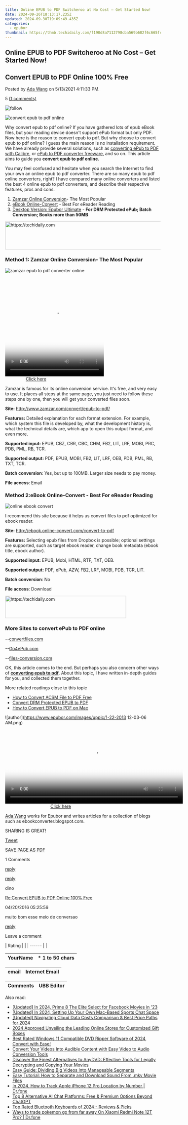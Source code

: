 ```yaml
---
title: Online EPUB to PDF Switcheroo at No Cost – Get Started Now!
date: 2024-09-26T18:13:17.235Z
updated: 2024-09-30T19:09:49.435Z
categories:
  - epubor
thumbnail: https://thmb.techidaily.com/f190d8a7112798cba569b602f6c665fc16f642849f8a20bc7170c2547e3c8b5d.jpg
---
```


## Online EPUB to PDF Switcheroo at No Cost – Get Started Now!

## Convert EPUB to PDF Online 100% Free

Posted by [Ada Wang](https://plus.google.com/+AdaWang/posts) on 5/13/2021 4:11:33 PM.

5 [(1 comments)](http://www.epubor.com/#comment-area) 

![follow](http://www.epubor.com/images/follow.png)

![convert epub to pdf online](http://www.epubor.com/images/uppic/convert-epub-to-pdf-online.jpg)

Why convert epub to pdf online? If you have gathered lots of epub eBook files, but your reading device doesn't support ePub format but only PDF. Now here is the reason to convert epub to pdf. But why choose to convert epub to pdf online? I guess the main reason is no installation requirement. We have already provide several solutions, such as [converting ePub to PDF with Calibre](https://tools.techidaily.com/epubor/products/), or [ePub to PDF converter freeware](https://tools.techidaily.com/epubor/epub-to-pdf-converter/), and so on. This article aims to guide you **convert epub to pdf online**.

You may feel confused and hesitate when you search the Internet to find your own an online epub to pdf converter. There are so many epub to pdf online converters, right? I have compared many online converters and listed the best 4 online epub to pdf converters, and describe their respective features, pros and cons.

1. [Zamzar Online Conversion](https://tools.techidaily.com/epubor/products/)\- The Most Popular
2. [eBook Online-Convert](https://tools.techidaily.com/epubor/products/) \- Best For eReader Reading
3. [Desktop Version: Epubor Ultimate](https://tools.techidaily.com/epubor/ultimate/) \- **For DRM Protected ePub; Batch Conversion; Books more than 50MB**

<!-- affiliate ads begin -->
<a href="https://aligracehair.sjv.io/c/5597632/1868575/19272" target="_top" id="1868575">
  <img src="//a.impactradius-go.com/display-ad/19272-1868575" border="0" alt="https://techidaily.com" width="728" height="90"/>
</a>
<img height="0" width="0" src="https://aligracehair.sjv.io/i/5597632/1868575/19272" style="position:absolute;visibility:hidden;" border="0" />
<!-- affiliate ads end -->

### Method 1: Zamzar Online Conversion- The Most Popular

![zamzar epub to pdf converter online](http://www.epubor.com/images/uppic/zamzar-epub-to-pdf.png)

<!-- affiliate ads begin -->
<span id="1498635">
					<video width="320" height="320" style="cursor:pointer"
           poster="//a.impactradius-go.com/display-clicktoplayimage/1498635.png"
           onclick="if(!this.playClicked){this.play();this.setAttribute('controls',true);this.playClicked=true;}">
	   <source src="//a.impactradius-go.com/display-ad/17326-1498635">
	   <img src="//a.impactradius-go.com/display-clicktoplayimage/1498635.png" style="border: none; height: 100%; width: 100%; object-fit: contain">
	</video>
	<div style="width:200px;text-align:center"><a href="javascript:window.open(decodeURIComponent('https%3A%2F%2Fancheer.sjv.io%2Fc%2F5597632%2F1498635%2F17326'), '_blank');void(0);">Click here</a></div>
</span>
<img height="0" width="0" src="https://imp.pxf.io/i/5597632/1498635/17326" style="position:absolute;visibility:hidden;" border="0" />
<!-- affiliate ads end -->

Zamzar is famous for its online conversion service. It's free, and very easy to use. It places all steps at the same page, you just need to follow these steps one by one, then you will get your converted files soon.

**Site:** <http://www.zamzar.com/convert/epub-to-pdf/>

**Features:** Detailed explanation for each format extension. For example, which system this file is developed by, what the development history is, what the technical details are, which app to open this output format, and even more.

**Supported input:** EPUB, CBZ, CBR, CBC, CHM, FB2, LIT, LRF, MOBI, PRC, PDB, PML, RB, TCR.

**Supported output:** PDF, EPUB, MOBI, FB2, LIT, LRF, OEB, PDB, PML, RB, TXT, TCR.

**Batch conversion**: Yes, but up to 100MB. Larger size needs to pay money.

**File access**: Email

### Method 2:eBook Online-Convert - Best For eReader Reading

![online ebook convert](http://www.epubor.com/images/uppic/epub-to-pdf-online-convert.png)

I recommend this site because it helps us convert files to pdf optimized for ebook reader.

**Site:** <http://ebook.online-convert.com/convert-to-pdf>

**Features:** Selecting epub files from Dropbox is possible; optional settings are supported, such as target ebook reader, change book metadata (ebook title, ebook author).

**Supported input:** EPUB, Mobi, HTML, RTF, TXT, OEB.

**Supported output:** PDF, ePub, AZW, FB2, LRF, MOBI, PDB, TCR, LIT.

**Batch conversion**: No

**File access**: Download

<!-- affiliate ads begin -->
<a href="https://aligracehair.sjv.io/c/5597632/2135403/19272" target="_top" id="2135403">
  <img src="//a.impactradius-go.com/display-ad/19272-2135403" border="0" alt="https://techidaily.com" width="392" height="72"/>
</a>
<img height="0" width="0" src="https://aligracehair.sjv.io/i/5597632/2135403/19272" style="position:absolute;visibility:hidden;" border="0" />
<!-- affiliate ads end -->

### More Sites to convert ePub to PDF online

\--[convertfiles.com](http://www.convertfiles.com/convert/ebook/EPUB-to-PDF.html)

\--[Go4ePub.com](https://www.go4epub.com/en/epub-to-pdf/)

\--[files-conversion.com](http://www.files-conversion.com/ebook-converter.php)

OK, this article comes to the end. But perhaps you also concern other ways of [**converting epub to pdf**](https://tools.techidaily.com/epubor/products/). About this topic, I have written in-depth guides for you, and collected them together.

More related readings close to this topic

* [How to Convert ACSM File to PDF Free](https://tools.techidaily.com/epubor/products/)
* [Convert DRM Protected EPUB to PDF](https://tools.techidaily.com/epubor/products/)
* [How to Convert EPUB to PDF on Mac](https://tools.techidaily.com/epubor/products/)

![author](https://www.epubor.com/images/uppic/1-22-2013 12-03-06 AM.png)

<!-- affiliate ads begin -->
<span id="1983475">
					<video width="576" height="240" style="cursor:pointer"
           poster="//a.impactradius-go.com/display-clicktoplayimage/1983475.png"
           onclick="if(!this.playClicked){this.play();this.setAttribute('controls',true);this.playClicked=true;}">
	   <source src="//a.impactradius-go.com/display-ad/22993-1983475">
	   <img src="//a.impactradius-go.com/display-clicktoplayimage/1983475.png" style="border: none; height: 100%; width: 100%; object-fit: contain">
	</video>
	<div style="width:360px;text-align:center"><a href="javascript:window.open(decodeURIComponent('https%3A%2F%2Fhomestyler.sjv.io%2Fc%2F5597632%2F1983475%2F22993'), '_blank');void(0);">Click here</a></div>
</span>
<img height="0" width="0" src="https://imp.pxf.io/i/5597632/1983475/22993" style="position:absolute;visibility:hidden;" border="0" />
<!-- affiliate ads end -->

[Ada Wang](https://plus.google.com/+AdaWang/posts) works for Epubor and writes articles for a collection of blogs such as ebookconverter.blogspot.com.

SHARING IS GREAT!

[Tweet](https://twitter.com/share) 

[SAVE PAGE AS PDF](https://tools.techidaily.com/epubor/products/) 

1 Comments

[reply](https://tools.techidaily.com/epubor/products/) 

[reply](https://tools.techidaily.com/epubor/products/) 

dino

[Re:Convert EPUB to PDF Online 100% Free](https://tools.techidaily.com/epubor/products/)

04/20/2016 05:25:56

muito bom esse meio de conversao

[reply](https://tools.techidaily.com/epubor/products/) 

Leave a comment

| Rating |  |
| ------ |  |

| YourName | \*  1 to 50 chars |
| -------- | ----------------- |

| email | Internet Email |
| ----- | -------------- |

| Comments | UBB Editor |
| -------- | ---------- |

<ins class="adsbygoogle"
     style="display:block"
     data-ad-format="autorelaxed"
     data-ad-client="ca-pub-7571918770474297"
     data-ad-slot="1223367746"></ins>

<ins class="adsbygoogle"
     style="display:block"
     data-ad-client="ca-pub-7571918770474297"
     data-ad-slot="8358498916"
     data-ad-format="auto"
     data-full-width-responsive="true"></ins>

<span class="atpl-alsoreadstyle">Also read:</span>
<div><ul>
<li><a href="https://facebook-video-recording.techidaily.com/updated-in-2024-prime-8-the-elite-select-for-facebook-movies-in-23/"><u>[Updated] In 2024, Prime 8 The Elite Select for Facebook Movies in '23</u></a></li>
<li><a href="https://youtube-docs.techidaily.com/ed-in-2024-setting-up-your-own-mac-based-sports-chat-space/"><u>[Updated] In 2024, Setting Up Your Own Mac-Based Sports Chat Space</u></a></li>
<li><a href="https://fox-links.techidaily.com/updated-navigating-cloud-data-costs-comparison-and-best-price-paths-for-2024/"><u>[Updated] Navigating Cloud Data Costs Comparison & Best Price Paths for 2024</u></a></li>
<li><a href="https://some-approaches.techidaily.com/2024-approved-unveiling-the-leading-online-stores-for-customized-gift-boxes/"><u>2024 Approved Unveiling the Leading Online Stores for Customized Gift Boxes</u></a></li>
<li><a href="https://discover-awesome.techidaily.com/best-rated-windows-11-compatible-dvd-ripper-software-of-2024-convert-with-ease/"><u>Best Rated Windows 11 Compatible DVD Ripper Software of 2024, Convert with Ease!</u></a></li>
<li><a href="https://discover-awesome.techidaily.com/convert-your-videos-into-audible-content-with-easy-video-to-audio-conversion-tools/"><u>Convert Your Videos Into Audible Content with Easy Video to Audio Conversion Tools</u></a></li>
<li><a href="https://discover-awesome.techidaily.com/discover-the-finest-alternatives-to-anydvd-effective-tools-for-legally-decrypting-and-copying-your-movies/"><u>Discover the Finest Alternatives to AnyDVD: Effective Tools for Legally Decrypting and Copying Your Movies</u></a></li>
<li><a href="https://discover-awesome.techidaily.com/easy-guide-dividing-big-videos-into-manageable-segments/"><u>Easy Guide: Dividing Big Videos Into Manageable Segments</u></a></li>
<li><a href="https://discover-awesome.techidaily.com/easy-tutorial-how-to-separate-and-download-sound-from-mkv-movie-files/"><u>Easy Tutorial: How to Separate and Download Sound From .mkv Movie Files</u></a></li>
<li><a href="https://ios-location-track.techidaily.com/in-2024-how-to-track-apple-iphone-12-pro-location-by-number-drfone-by-drfone-virtual-ios/"><u>In 2024, How to Track Apple iPhone 12 Pro Location by Number | Dr.fone</u></a></li>
<li><a href="https://some-skills.techidaily.com/top-8-alternative-ai-chat-platforms-free-and-premium-options-beyond-chatgpt/"><u>Top 8 Alternative AI Chat Platforms: Free & Premium Options Beyond ChatGPT</u></a></li>
<li><a href="https://hardware-tips.techidaily.com/top-rated-bluetooth-keyboards-of-2024-reviews-and-picks/"><u>Top Rated Bluetooth Keyboards of 2024 - Reviews & Picks</u></a></li>
<li><a href="https://change-location.techidaily.com/ways-to-trade-pokemon-go-from-far-away-on-xiaomi-redmi-note-12t-pro-drfone-by-drfone-virtual-android/"><u>Ways to trade pokemon go from far away On Xiaomi Redmi Note 12T Pro? | Dr.fone</u></a></li>
</ul></div>

